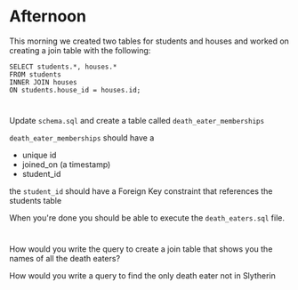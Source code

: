 # Afternoon

This morning we created two tables for students and houses and worked on creating a join table with the following:

```
SELECT students.*, houses.*
FROM students
INNER JOIN houses
ON students.house_id = houses.id;
```

#

Update `schema.sql` and create a table called `death_eater_memberships`

`death_eater_memberships` should have a

- unique id
- joined_on (a timestamp)
- student_id

the `student_id` should have a Foreign Key constraint that references the students table

When you're done you should be able to execute the `death_eaters.sql` file.

#

How would you write the query to create a join table that shows you the names of all the death eaters?

How would you write a query to find the only death eater not in Slytherin

